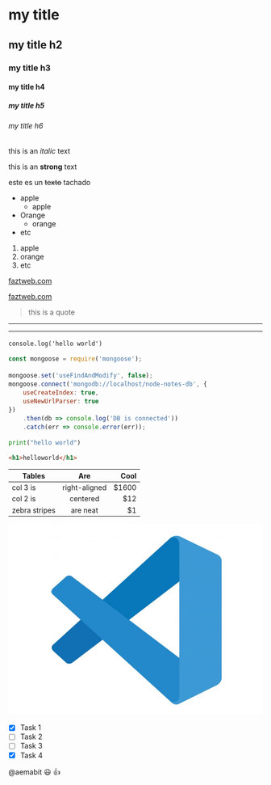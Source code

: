 <!-- HEADINGS -->

# my title
## my title h2
### my title h3
#### my title h4
##### my title h5
###### my title h6

<!-- italic -->
this is an *italic* text

<!-- strong -->
this is an **strong** text

<!-- strikethrough -->
este es un ~~texto~~ tachado 


<!-- UL -->
* apple
    * apple
* Orange
    * orange
* etc

1. apple
2. orange
3. etc

[faztweb.com](https://www.faztweb.com)

[faztweb.com](https://www.faztweb.com "Custom title")

> this is a quote

---
___


`console.log('hello world')`

```javascript
const mongoose = require('mongoose');

mongoose.set('useFindAndModify', false);
mongoose.connect('mongodb://localhost/node-notes-db', {
    useCreateIndex: true,
    useNewUrlParser: true
})
    .then(db => console.log('DB is connected'))
    .catch(err => console.error(err));
```

```python
print("hello world")
```

```html
<h1>helloworld</h1>
```

| Tables          | Are           | Cool    |
|-----------------|:-------------:| -------:|
| col 3 is        | right-aligned |  $1600  |
| col 2 is        | centered      |    $12  |
| zebra stripes   | are neat      |     $1  |

![visual studio code logo](vscode.png "vscode logo") 

<!-- GITHUB MARKDOWN -->
* [x] Task 1
* [ ] Task 2
* [ ] Task 3
* [x] Task 4

@aemabit :smiley: :+1:
